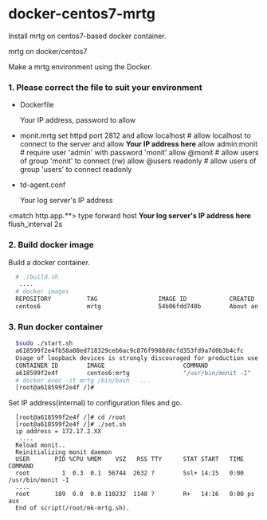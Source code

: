 docker-centos7-mrtg
==================
Install mrtg on centos7-based docker container.

mrtg on docker/centos7

Make a mrtg environment using the Docker.

### 1. Please correct the file to suit your environment

 - Dockerfile
 
   Your IP address, password to allow

 - monit.mrtg
set httpd port 2812 and
    allow localhost        # allow localhost to connect to the server and
    allow **Your IP address here**
    allow admin:monit      # require user 'admin' with password 'monit'
    allow @monit           # allow users of group 'monit' to connect (rw)
    allow @users readonly  # allow users of group 'users' to connect readonly

 - td-agent.conf
 
   Your log server's IP address

<match http.app.**>
  type forward
  <server>
  host **Your log server's IP address here**
  </server>
  flush_interval 2s
</match>


### 2. Build docker image

  Build a docker container.
  
```sh
  # ./build.sh 
   ....
  # docker images
  REPOSITORY          TAG                 IMAGE ID            CREATED             VIRTUAL SIZE
  centos6             mrtg                54b06fdd740b        About an hour ago   858.9 MB
```

### 3. Run docker container

```sh
  $sudo ./start.sh
  a618599f2e4fb58a08ed718329ceb6ac9c876f9988d0cfd353fd9a7d0b3b4cfc
  Usage of loopback devices is strongly discouraged for production use. Either use `--storage-opt dm.thinpooldev` or use `--storage-opt dm.no_warn_on_loop_devices=true` to suppress this warning.
  CONTAINER ID        IMAGE                      COMMAND               CREATED             STATUS              PORTS                                                                 NAMES
  a618599f2e4f        centos6:mrtg               "/usr/bin/monit -I"   4 seconds ago       Up 3 seconds        0.0.0.0:8022->22/tcp, 0.0.0.0:8080->80/tcp, 0.0.0.0:12812->2812/tcp   mrtg                
  # docker exec -it mrtg /bin/bash   ...
  [root@a618599f2e4f /]# 
```
 Set IP address(internal) to configuration files and go.
```
  [root@a618599f2e4f /]# cd /root
  [root@a618599f2e4f /]# ./set.sh
  ip address = 172.17.2.XX
   ....
  Reload monit..
  Reinitializing monit daemon
  USER       PID %CPU %MEM    VSZ   RSS TTY      STAT START   TIME COMMAND
  root         1  0.3  0.1  56744  2632 ?        Ssl+ 14:15   0:00 /usr/bin/monit -I
  ....
  root       189  0.0  0.0 110232  1148 ?        R+   14:16   0:00 ps aux
  End of script(/root/mk-mrtg.sh).
```
